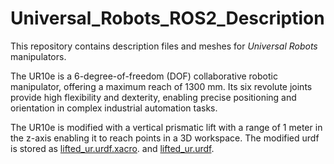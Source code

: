 # Universal_Robots_ROS2_Description

This repository contains description files and meshes for *Universal Robots* manipulators.

The UR10e is a 6-degree-of-freedom (DOF) collaborative robotic manipulator, offering a maximum reach of 1300 mm. Its six revolute joints provide high flexibility and dexterity, enabling precise positioning and orientation in complex industrial automation tasks.

The UR10e is modified with a vertical prismatic lift with a range of 1 meter in the z-axis enabling it to reach points in a 3D workspace.
The modified urdf is stored as [lifted_ur.urdf.xacro](./urdf/lifted_ur.urdf.xacro). and [lifted_ur.urdf](./urdf/lifted_ur.urdf).

